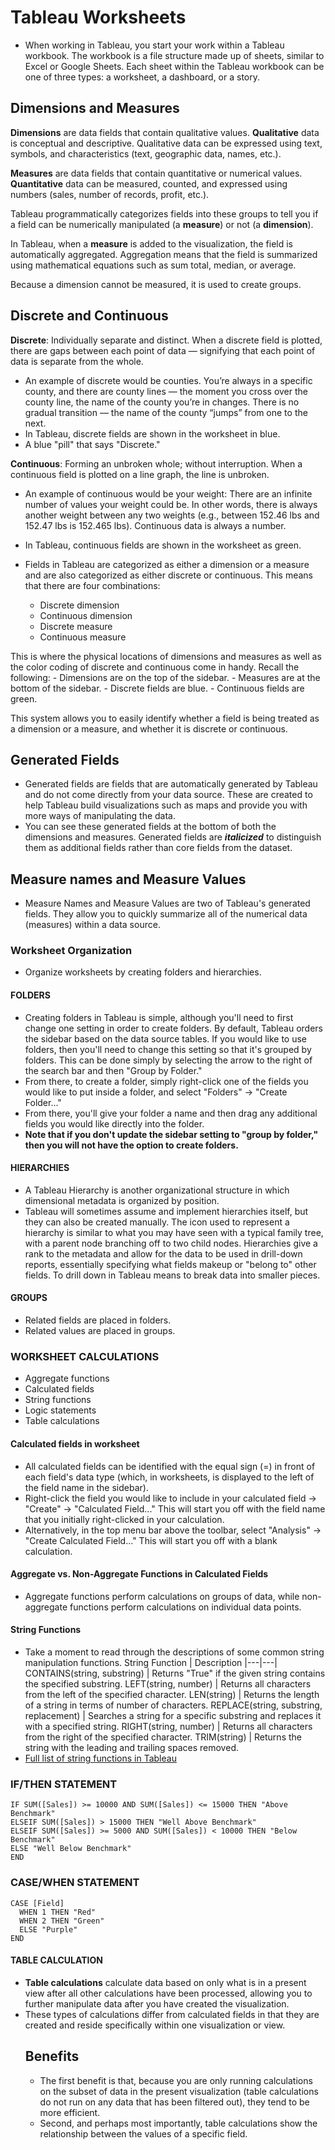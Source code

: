 # Tableau Worksheets

  - When working in Tableau, you start your work within a Tableau workbook. The workbook is a file structure made up of sheets, similar to Excel or Google Sheets. Each sheet within the Tableau workbook can be one of three types: a worksheet, a dashboard, or a story.

## Dimensions and Measures
**Dimensions** are data fields that contain qualitative values. **Qualitative** data is conceptual and descriptive. Qualitative data can be expressed using text, symbols, and characteristics (text, geographic data, names, etc.).

**Measures** are data fields that contain quantitative or numerical values. **Quantitative** data can be measured, counted, and expressed using numbers (sales, number of records, profit, etc.).

Tableau programmatically categorizes fields into these groups to tell you if a field can be numerically manipulated (a **measure**) or not (a **dimension**). 

In Tableau, when a **measure** is added to the visualization, the field is automatically aggregated. Aggregation means that the field is summarized using mathematical equations such as sum total, median, or average. 

Because a dimension cannot be measured, it is used to create groups.

## Discrete and Continuous

  **Discrete**: Individually separate and distinct. When a discrete field is plotted, there are gaps between each point of data — signifying that each point of data is separate from the whole.
  - An example of discrete would be counties. You’re always in a specific county, and there are county lines — the moment you cross over the county line, the name of the county you’re in changes. There is no gradual transition — the name of the county “jumps” from one to the next.
  - In Tableau, discrete fields are shown in the worksheet in blue.
  - A blue "pill" that says "Discrete."

  **Continuous**: Forming an unbroken whole; without interruption. When a continuous field is plotted on a line graph, the line is unbroken.

  - An example of continuous would be your weight: There are an infinite number of values your weight could be. In other words, there is always another weight between any two weights (e.g., between 152.46 lbs and 152.47 lbs is 152.465 lbs). Continuous data is always a number.
  - In Tableau, continuous fields are shown in the worksheet as green.

  - Fields in Tableau are categorized as either a dimension or a measure and are also categorized as either discrete or continuous. This means that there are four combinations:

    - Discrete dimension
    - Continuous dimension
    - Discrete measure
    - Continuous measure
  
  This is where the physical locations of dimensions and measures as well as the color coding of discrete and continuous come in handy. Recall the following:
    - Dimensions are on the top of the sidebar.
    - Measures are at the bottom of the sidebar.
    - Discrete fields are blue.
    - Continuous fields are green.

  This system allows you to easily identify whether a field is being treated as a dimension or a measure, and whether it is discrete or continuous.
  
## Generated Fields
  - Generated fields are fields that are automatically generated by Tableau and do not come directly from your data source. These are created to help Tableau build visualizations such as maps and provide you with more ways of manipulating the data.
  - You can see these generated fields at the bottom of both the dimensions and measures. Generated fields are **_italicized_** to distinguish them as additional fields rather than core fields from the dataset.

## Measure names and Measure Values
  - Measure Names and Measure Values are two of Tableau's generated fields. They allow you to quickly summarize all of the numerical data (measures) within a data source.

### Worksheet Organization
  - Organize worksheets by creating folders and hierarchies.

#### FOLDERS
  - Creating folders in Tableau is simple, although you'll need to first change one setting in order to create folders. By default, Tableau orders the sidebar based on the data source tables. If you would like to use folders, then you'll need to change this setting so that it's grouped by folders. This can be done simply by selecting the arrow to the right of the search bar and then "Group by Folder."
  - From there, to create a folder, simply right-click one of the fields you would like to put inside a folder, and select "Folders" → "Create Folder..."
  - From there, you'll give your folder a name and then drag any additional fields you would like directly into the folder.
  - **Note that if you don't update the sidebar setting to "group by folder," then you will not have the option to create folders.**

#### HIERARCHIES
  - A Tableau Hierarchy is another organizational structure in which dimensional metadata is organized by position.
  - Tableau will sometimes assume and implement hierarchies itself, but they can also be created manually. The icon used to represent a hierarchy is similar to what you may have seen with a typical family tree, with a parent node branching off to two child nodes. Hierarchies give a rank to the metadata and allow for the data to be used in drill-down reports, essentially specifying what fields makeup or "belong to" other fields. To drill down in Tableau means to break data into smaller pieces.

#### GROUPS
  - Related fields are placed in folders.
  - Related values are placed in groups.

### WORKSHEET CALCULATIONS
  - Aggregate functions
  - Calculated fields
  - String functions
  - Logic statements
  - Table calculations

#### Calculated fields in worksheet
  - All calculated fields can be identified with the equal sign (=) in front of each field's data type (which, in worksheets, is displayed to the left of the field name in the sidebar).
  - Right-click the field you would like to include in your calculated field → "Create" → "Calculated Field..." This will start you off with the field name that you initially right-clicked in your calculation.
  - Alternatively, in the top menu bar above the toolbar, select "Analysis" → "Create Calculated Field..." This will start you off with a blank calculation.

#### Aggregate vs. Non-Aggregate Functions in Calculated Fields
  - Aggregate functions perform calculations on groups of data, while non-aggregate functions perform calculations on individual data points.

#### String Functions
  - Take a moment to read through the descriptions of some common string manipulation functions.
    String Function | Description
    |---|---|
    CONTAINS(string, substring) | Returns "True" if the given string contains the specified substring.
    LEFT(string, number) | Returns all characters from the left of the specified character.
    LEN(string) | Returns the length of a string in terms of number of characters.
    REPLACE(string, substring, replacement) | Searches a string for a specific substring and replaces it with a specified string.
    RIGHT(string, number) | Returns all characters from the right of the specified character.
    TRIM(string) | Returns the string with the leading and trailing spaces removed.
  - [Full list of string functions in Tableau](http://help.tableau.com/current/pro/desktop/en-us/functions_functions_string.htm)

### IF/THEN STATEMENT
    
    IF SUM([Sales]) >= 10000 AND SUM([Sales]) <= 15000 THEN "Above Benchmark"
    ELSEIF SUM([Sales]) > 15000 THEN "Well Above Benchmark"
    ELSEIF SUM([Sales]) >= 5000 AND SUM([Sales]) < 10000 THEN "Below Benchmark"
    ELSE "Well Below Benchmark"
    END

### CASE/WHEN STATEMENT
    CASE [Field]
      WHEN 1 THEN "Red"
      WHEN 2 THEN "Green"
      ELSE "Purple"
    END

#### TABLE CALCULATION
  - **Table calculations** calculate data based on only what is in a present view after all other calculations have been processed, allowing you to further manipulate data after you have created the visualization.
  - These types of calculations differ from calculated fields in that they are created and reside specifically within one visualization or view.
    ## Benefits
    - The first benefit is that, because you are only running calculations on the subset of data in the present visualization (table calculations do not run on any data that has been filtered out), they tend to be more efficient.
    - Second, and perhaps most importantly, table calculations show the relationship between the values of a specific field.
